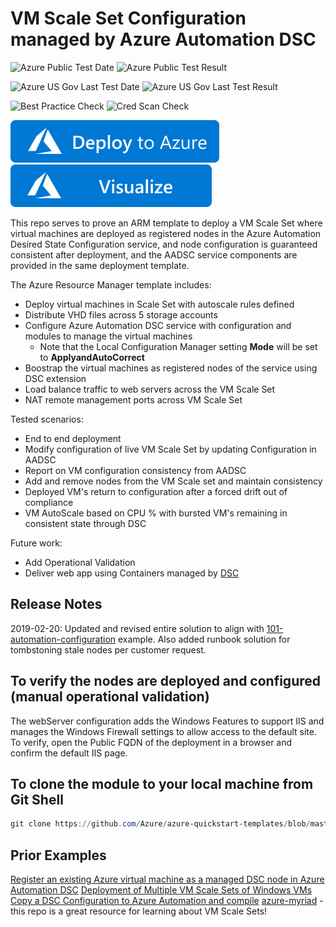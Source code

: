 # VM Scale Set Configuration managed by Azure Automation DSC

![Azure Public Test Date](https://azurequickstartsservice.blob.core.windows.net/badges/201-vmss-automation-dsc/PublicLastTestDate.svg)
![Azure Public Test Result](https://azurequickstartsservice.blob.core.windows.net/badges/201-vmss-automation-dsc/PublicDeployment.svg)

![Azure US Gov Last Test Date](https://azurequickstartsservice.blob.core.windows.net/badges/201-vmss-automation-dsc/FairfaxLastTestDate.svg)
![Azure US Gov Last Test Result](https://azurequickstartsservice.blob.core.windows.net/badges/201-vmss-automation-dsc/FairfaxDeployment.svg)

![Best Practice Check](https://azurequickstartsservice.blob.core.windows.net/badges/201-vmss-automation-dsc/BestPracticeResult.svg)
![Cred Scan Check](https://azurequickstartsservice.blob.core.windows.net/badges/201-vmss-automation-dsc/CredScanResult.svg)

[![Deploy To Azure](https://raw.githubusercontent.com/Azure/azure-quickstart-templates/master/1-CONTRIBUTION-GUIDE/images/deploytoazure.svg?sanitize=true)](https://portal.azure.com/#create/Microsoft.Template/uri/https%3A%2F%2Fraw.githubusercontent.com%2FAzure%2Fazure-quickstart-templates%2Fmaster%2F201-vmss-automation-dsc%2Fazuredeploy.json)
[![Visualize](https://raw.githubusercontent.com/Azure/azure-quickstart-templates/master/1-CONTRIBUTION-GUIDE/images/visualizebutton.svg?sanitize=true)](http://armviz.io/#/?load=https%3A%2F%2Fraw.githubusercontent.com%2FAzure%2Fazure-quickstart-templates%2Fmaster%2F201-vmss-automation-dsc%2Fazuredeploy.json)

This repo serves to prove an ARM template to deploy a VM Scale Set where virtual
machines are deployed as registered nodes in the Azure Automation Desired State
Configuration service, and node configuration is guaranteed consistent after
deployment, and the AADSC service components are provided in the same deployment
template.

The Azure Resource Manager template includes:

- Deploy virtual machines in Scale Set with autoscale rules defined
- Distribute VHD files across 5 storage accounts
- Configure Azure Automation DSC service with configuration and modules to
  manage the virtual machines
  - Note that the Local Configuration Manager setting **Mode** will be set to
    **ApplyandAutoCorrect**
- Boostrap the virtual machines as registered nodes of the service using DSC
  extension
- Load balance traffic to web servers across the VM Scale Set
- NAT remote management ports across VM Scale Set

Tested scenarios:

- End to end deployment
- Modify configuration of live VM Scale Set by updating Configuration in AADSC
- Report on VM configuration consistency from AADSC
- Add and remove nodes from the VM Scale set and maintain consistency
- Deployed VM's return to configuration after a forced drift out of compliance
- VM AutoScale based on CPU % with bursted VM's remaining in consistent state
  through DSC

Future work:

- Add Operational Validation
- Deliver web app using Containers managed by
  [DSC](https://github.com/bgelens/cWindowsContainer)

## Release Notes

2019-02-20: Updated and revised entire solution to align with
[101-automation-configuration](https://github.com/Azure/azure-quickstart-templates/tree/master/101-automation-configuration)
example. Also added runbook solution for tombstoning stale nodes per customer
request.

## To verify the nodes are deployed and configured (manual operational validation)

The webServer configuration adds the Windows Features to support IIS and manages
the Windows Firewall settings to allow access to the default site. To verify,
open the Public FQDN of the deployment in a browser and confirm the default IIS
page.

## To clone the module to your local machine from Git Shell

```PowerShell
git clone https://github.com/Azure/azure-quickstart-templates/blob/master/201-vmss-automation-dsc
```

## Prior Examples

[Register an existing Azure virtual machine as a managed DSC node in Azure Automation DSC](https://github.com/Azure/azure-quickstart-templates/tree/master/dsc-extension-azure-automation-pullserver)
[Deployment of Multiple VM Scale Sets of Windows VMs](https://github.com/Azure/azure-quickstart-templates/tree/02d32850258f5b172266896e498e30e8e526080a/301-multi-vmss-windows)
[Copy a DSC Configuration to Azure Automation and compile](https://github.com/azureautomation/automation-packs/tree/master/201-Deploy-And-Compile-DSC-Configuration-Credentials)
[azure-myriad](https://github.com/gbowerman/azure-myriad) - this repo is a great
resource for learning about VM Scale Sets!
